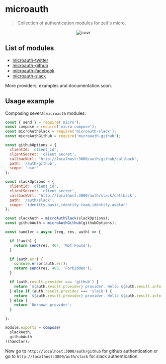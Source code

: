 # microauth
> Collection of authentication modules for zeit's micro.

<p align="center">
  <img src="https://github.com/microauth/microauth/blob/397dcd6f03d1620408a9607c552113208e1bee3c/media/logo.png" alt="covr" />
</p>

## List of modules

 - [microauth-twitter](https://github.com/microauth/microauth-twitter)
 - [microauth-github](https://github.com/microauth/microauth-github)
 - [microauth-facebook](https://github.com/microauth/microauth-facebook)
 - [microauth-slack](https://github.com/microauth/microauth-slack)
 
 More providers, examples and documentation soon.

## Usage example

Composing several `microauth` modules:

```js
const { send } = require('micro');
const compose = require('micro-compose');
const microAuthSlack = require('microauth-slack');
const microAuthGithub = require('microauth-github');

const githubOptions = {
  clientId: 'client_id',
  clientSecret: 'client_secret',
  callbackUrl: 'http://localhost:3000/auth/github/callback',
  path: '/auth/github',
  scope: 'user'
};

const slackOptions = {
  clientId: 'client_id',
  clientSecret: 'client_secret',
  callbackUrl: 'http://localhost:3000/auth/slack/callback',
  path: '/auth/slack',
  scope: 'identity.basic,identity.team,identity.avatar'
};

const slackAuth = microAuthSlack(slackOptions);
const githubAuth = microAuthGithub(githubOptions);

const handler = async (req, res, auth) => {

  if (!auth) {
    return send(res, 404, 'Not Found');
  }

  if (auth.err) {
    console.error(auth.err);
    return send(res, 403, 'Forbidden');
  }

  if (auth.result.provider === 'github') {
    return `${auth.result.provider} provider. Hello ${auth.result.info.login}`;
  } else if (auth.result.provider === 'slack') {
    return `${auth.result.provider} provider. Hello ${auth.result.info.user.name}`;
  } else {
    return 'Unknown provider';
  }

};

module.exports = compose(
  slackAuth,
  githubAuth
)(handler);

```

Now go to `http://localhost:3000/auth/github` for github authentication or go to `http://localhost:3000/auth/slack` for slack authentication.


